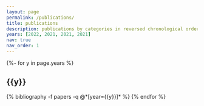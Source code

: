 ```yaml
---
layout: page
permalink: /publications/
title: publications
description: publications by categories in reversed chronological order. generated by jekyll-scholar.
years: [2022, 2021, 2021, 2021]
nav: true
nav_order: 1
---
```

<!-- _pages/publications.md -->
<div class="publications">

{%- for y in page.years %}
  <h2 class="year">{{y}}</h2>
  {% bibliography -f papers -q @*[year={{y}}]* %}
{% endfor %}

</div>

